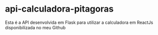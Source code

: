 # api-calculadora-pitagoras
Esta é a API desenvolvida em Flask para utilizar a calculadora em ReactJs disponibilizada no meu Github
